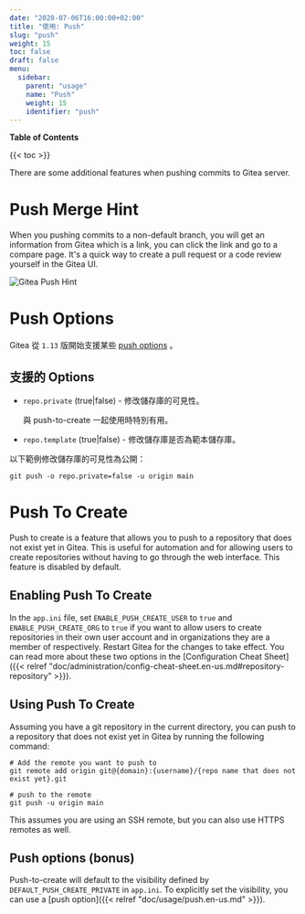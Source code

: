 ```yaml
---
date: "2020-07-06T16:00:00+02:00"
title: "使用: Push"
slug: "push"
weight: 15
toc: false
draft: false
menu:
  sidebar:
    parent: "usage"
    name: "Push"
    weight: 15
    identifier: "push"
---
```


**Table of Contents**

{{< toc >}}

There are some additional features when pushing commits to Gitea server.

# Push Merge Hint

When you pushing commits to a non-default branch, you will get an information from
Gitea which is a link, you can click the link and go to a compare page. It's a quick
way to create a pull request or a code review yourself in the Gitea UI.

![Gitea Push Hint](/gitea-push-hint.png)

# Push Options

Gitea 從 `1.13` 版開始支援某些 [push options](https://git-scm.com/docs/git-push#Documentation/git-push.txt--oltoptiongt)
。

## 支援的 Options

- `repo.private` (true|false) - 修改儲存庫的可見性。

  與 push-to-create 一起使用時特別有用。

- `repo.template` (true|false) - 修改儲存庫是否為範本儲存庫。

以下範例修改儲存庫的可見性為公開：

```shell
git push -o repo.private=false -u origin main
```

# Push To Create

Push to create is a feature that allows you to push to a repository that does not exist yet in Gitea. This is useful for automation and for allowing users to create repositories without having to go through the web interface. This feature is disabled by default.

## Enabling Push To Create

In the `app.ini` file, set `ENABLE_PUSH_CREATE_USER` to `true` and `ENABLE_PUSH_CREATE_ORG` to `true` if you want to allow users to create repositories in their own user account and in organizations they are a member of respectively. Restart Gitea for the changes to take effect. You can read more about these two options in the [Configuration Cheat Sheet]({{< relref "doc/administration/config-cheat-sheet.en-us.md#repository-repository" >}}).

## Using Push To Create

Assuming you have a git repository in the current directory, you can push to a repository that does not exist yet in Gitea by running the following command:

```shell
# Add the remote you want to push to
git remote add origin git@{domain}:{username}/{repo name that does not exist yet}.git

# push to the remote
git push -u origin main
```

This assumes you are using an SSH remote, but you can also use HTTPS remotes as well.

## Push options (bonus)

Push-to-create will default to the visibility defined by `DEFAULT_PUSH_CREATE_PRIVATE` in `app.ini`. To explicitly set the visibility, you can use a [push option]({{< relref "doc/usage/push.en-us.md" >}}).
